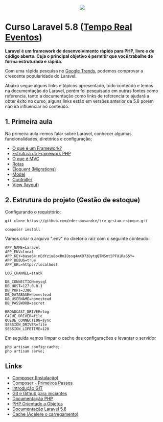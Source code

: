 <p align="center"><img src="https://laravel.com/assets/img/components/logo-laravel.svg"></p>

# Curso Laravel 5.8 ([Tempo Real Eventos](https://www.temporealeventos.com.br/))

**Laravel é um framework de desenvolvimento rápido para PHP, livre e de código aberto. Cuja o principal objetivo é permitir que você trabalhe de forma estruturada e rápida.**

Com uma rápida pesquisa no [Google Trends](https://trends.google.com.br/trends/explore?q=laravel,CodeIgniter,symfony,cakephp,Zend), podemos comprovar a crescente popularidade do Laravel.

Abaixo segue alguns links e tópicos apresentado, todo conteúdo e temos na documentação do Laravel, porém foi pesquisado em outras fontes como referencia, tanto a documentação como links de referencia te ajudará a obter êxito no curso, alguns links estão em versões anterior da 5.8 porém não irá influenciar no conteúdo.

## 1. Primeira aula
Na primeira aula iremos falar sobre Laravel, conhecer algumas funcionalidades, diretórios e configuração;
- [O que é um Framework?](https://gaea.com.br/entenda-o-que-e-framework/)
- [Estrutura do Framework PHP](https://blog.especializati.com.br/estrutura-do-framework-php-laravel)
- [O que é MVC](https://tableless.com.br/mvc-afinal-e-o-que/)
- [Rotas](https://blog.especializati.com.br/rotas-no-laravel/)
- [Eloquent (Migrations)](https://imasters.com.br/desenvolvimento/criando-migrations-e-relacionando-tabelas-com-laravel)
- [Model](https://medium.com/trainingcenter/relacionando-models-e-tabelas-no-laravel-5-4-a8365a12eca2)
- [Controller](https://blog.dialhost.com.br/laravel-controller/)
- [View (layout)](https://www.devmedia.com.br/blade-engine-utilizando-templates-no-laravel/36749)

## 2. Estrutura do projeto (Gestão de estoque)
Configurando o requistório:

```
git clone https://github.com/edersonsandre/tre_gestao-estoque.git

composer install
```


Vamos criar o arquivo ".env" no diretorio raiz com o seguinte conteudo:
```
APP_NAME=Laravel
APP_ENV=local
APP_KEY=base64:nEdYziu8oxRmIOssq4mX973DytqQTMSmt5PFU1RaS5Y=
APP_DEBUG=true
APP_URL=http://localhost

LOG_CHANNEL=stack

DB_CONNECTION=mysql
DB_HOST=127.0.0.1
DB_PORT=3306
DB_DATABASE=homestead
DB_USERNAME=homestead
DB_PASSWORD=secret

BROADCAST_DRIVER=log
CACHE_DRIVER=file
QUEUE_CONNECTION=sync
SESSION_DRIVER=file
SESSION_LIFETIME=120
```

Em seguida vamos limpar o cache das configurações e levantar o servidor
```
php artisan config:cache;
php artisan serve;
```


## Links
* [Composer (Instalação)](https://getcomposer.org/doc/00-intro.md)
* [Composer - Primeiros Passos](https://www.youtube.com/watch?v=gXQZlrbzesc)
* [Introdução GIT](https://tableless.com.br/tudo-que-voce-queria-saber-sobre-git-e-github-mas-tinha-vergonha-de-perguntar/)
* [Git e Github para iniciantes](https://www.youtube.com/watch?v=UMhskLXJuq4)
* [Documentação PHP](https://www.php.net)
* [PHP Orientado a Objetos](https://www.youtube.com/watch?v=_mBqvoSJIBU)
* [Documentação Laravel 5.8](https://laravel.com/docs/5.8)
* [Cache (Acelere o carregamento)](https://tableless.com.br/acelere-o-carregamento-de-seu-site-com-php-caching/)